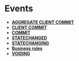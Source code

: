 # Events

- **[AGGREGATE CLIENT COMMIT](https://docs.erp.net/tech/advanced/user-business-rules/events/aggregate-client-commit.html)**
- **[CLIENT COMMIT](https://docs.erp.net/tech/advanced/user-business-rules/events/client-commit.html)**
- **[COMMIT](https://docs.erp.net/tech/advanced/user-business-rules/events/commit.html)**
- **[STATECHANGED](https://docs.erp.net/tech/advanced/user-business-rules/events/statechanged.html)**
- **[STATECHANGING](https://docs.erp.net/tech/advanced/user-business-rules/events/statechanging.html)**
- **[Business rules](https://docs.erp.net/tech/advanced/user-business-rules/events/business-rules/index.html)**
- **[VOIDING](https://docs.erp.net/tech/advanced/user-business-rules/events/voiding.html)**
